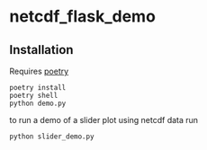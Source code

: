# netcdf_flask_demo


## Installation

Requires [poetry](https://python-poetry.org/docs/)

```
poetry install
poetry shell
python demo.py
```


to run a demo of a slider plot using netcdf data run
```
python slider_demo.py
```
